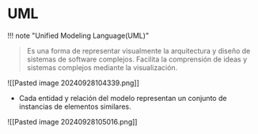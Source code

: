 # UML

!!! note "Unified Modeling Language(UML)"
> Es una forma de representar visualmente la arquitectura y diseño de sistemas de software complejos.
> Facilita la comprensión de ideas y sistemas complejos mediante la visualización.

![[Pasted image 20240928104339.png]]


- Cada entidad y relación del modelo representan un conjunto de instancias de elementos similares.

![[Pasted image 20240928105016.png]]